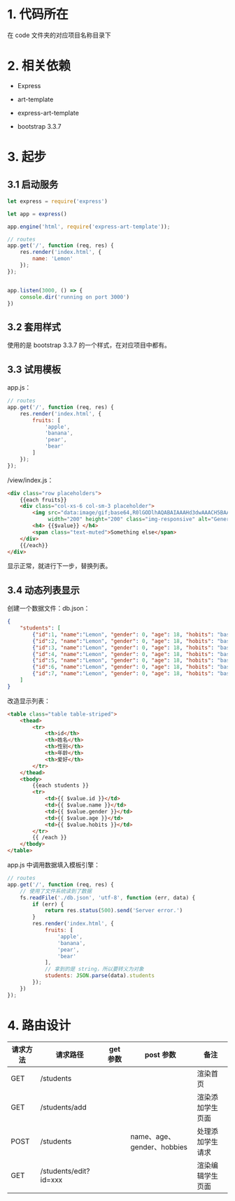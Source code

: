 # 1. 代码所在
在 code 文件夹的对应项目名称目录下

# 2. 相关依赖

- Express

- art-template
- express-art-template
- bootstrap 3.3.7

# 3. 起步

## 3.1 启动服务

```js
let express = require('express')

let app = express()

app.engine('html', require('express-art-template'));

// routes
app.get('/', function (req, res) {
    res.render('index.html', {
        name: 'Lemon'
    });
});


app.listen(3000, () => {
    console.dir('running on port 3000')
})
```

## 3.2 套用样式
使用的是 bootstrap 3.3.7 的一个样式，在对应项目中都有。

## 3.3 试用模板

app.js：

```js
// routes
app.get('/', function (req, res) {
    res.render('index.html', {
        fruits: [
            'apple',
            'banana',
            'pear',
            'bear'
        ]
    });
});
```

/view/index.js：

```html
<div class="row placeholders">
    {{each fruits}}
    <div class="col-xs-6 col-sm-3 placeholder">
        <img src="data:image/gif;base64,R0lGODlhAQABAIAAAHd3dwAAACH5BAAAAAAALAAAAAABAAEAAAICRAEAOw=="
             width="200" height="200" class="img-responsive" alt="Generic placeholder thumbnail">
        <h4> {{$value}} </h4>
        <span class="text-muted">Something else</span>
    </div>
    {{/each}}
</div>
```

显示正常，就进行下一步，替换列表。

## 3.4 动态列表显示

创建一个数据文件：db.json：

```json
{
    "students": [
        {"id":1, "name":"Lemon", "gender": 0, "age": 18, "hobits": "basketball、lol"},
        {"id":2, "name":"Lemon", "gender": 0, "age": 18, "hobits": "basketball、lol"},
        {"id":3, "name":"Lemon", "gender": 0, "age": 18, "hobits": "basketball、lol"},
        {"id":4, "name":"Lemon", "gender": 0, "age": 18, "hobits": "basketball、lol"},
        {"id":5, "name":"Lemon", "gender": 0, "age": 18, "hobits": "basketball、lol"},
        {"id":6, "name":"Lemon", "gender": 0, "age": 18, "hobits": "basketball、lol"},
        {"id":7, "name":"Lemon", "gender": 0, "age": 18, "hobits": "basketball、lol"}
    ]
}
```

改造显示列表：

```html
<table class="table table-striped">
    <thead>
        <tr>
            <th>id</th>
            <th>姓名</th>
            <th>性别</th>
            <th>年龄</th>
            <th>爱好</th>
        </tr>
    </thead>
    <tbody>
        {{each students }}
        <tr>
            <td>{{ $value.id }}</td>
            <td>{{ $value.name }}</td>
            <td>{{ $value.gender }}</td>
            <td>{{ $value.age }}</td>
            <td>{{ $value.hobits }}</td>
        </tr>
        {{ /each }}
    </tbody>
</table>
```

app.js 中调用数据填入模板引擎：

```js
// routes
app.get('/', function (req, res) {
    // 使用了文件系统读到了数据
    fs.readFile('./db.json', 'utf-8', function (err, data) {
        if (err) {
            return res.status(500).send('Server error.')
        }
        res.render('index.html', {
            fruits: [
                'apple',
                'banana',
                'pear',
                'bear'
            ],
            // 拿到的是 string，所以要转义为对象
            students: JSON.parse(data).students
        });
    })    
});
```

# 4. 路由设计

| 请求方法 | 请求路径              | get 参数 | post 参数                  | 备注             |
| -------- | --------------------- | -------- | -------------------------- | ---------------- |
| GET      | /students             |          |                            | 渲染首页         |
| GET      | /students/add         |          |                            | 渲染添加学生页面 |
| POST     | /students             |          | name、age、gender、hobbies | 处理添加学生请求 |
| GET      | /students/edit?id=xxx |          |                            | 渲染编辑学生页面 |

